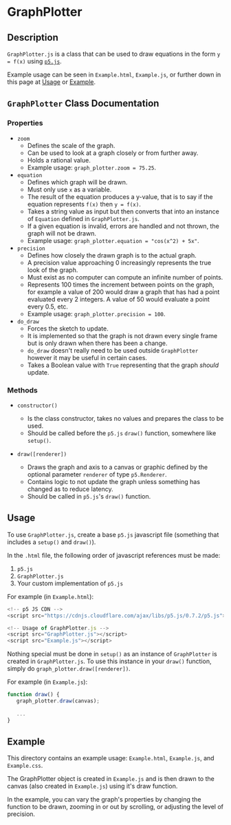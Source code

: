 # GraphPlotter
## Description
`GraphPlotter.js` is a class that can be used to draw equations in the form `y = f(x)` using [`p5.js`](https://p5js.org/).

Example usage can be seen in `Example.html`, `Example.js`, or further down in this page at [Usage](#Usage) or [Example](#Example).

## `GraphPlotter` Class Documentation
### Properties
* `zoom`
	* Defines the scale of the graph.
	* Can be used to look at a graph closely or from further away.
	* Holds a rational value.
	* Example usage: `graph_plotter.zoom = 75.25`.
* `equation`
	* Defines which graph will be drawn.
	* Must only use `x` as a variable.
	* The result of the equation produces a y-value, that is to say if the equation represents `f(x)` then `y = f(x)`.
	* Takes a string value as input but then converts that into an instance of `Equation` defined in `GraphPlotter.js`.
	* If a given equation is invalid, errors are handled and not thrown, the graph will not be drawn.
	* Example usage: `graph_plotter.equation = "cos(x^2) + 5x"`.
* `precision`
	* Defines how closely the drawn graph is to the actual graph.
	* A precision value approaching 0 increasingly represents the true look of the graph.
	* Must exist as no computer can compute an infinite number of points.
	* Represents 100 times the increment between points on the graph, for example a value of 200 would draw a graph that has had a point evaluated every 2 integers. A value of 50 would evaluate a point every 0.5, etc.
	* Example usage: `graph_plotter.precision = 100`.
* `do_draw`
	* Forces the sketch to update.
	* It is implemented so that the graph is not drawn every single frame but is only drawn when there has been a change.
	* `do_draw` doesn't really need to be used outside `GraphPlotter` however it may be useful in certain cases.
	* Takes a Boolean value with `True` representing that the graph *should* update.

### Methods
* `constructor()`
	* Is the class constructor, takes no values and prepares the class to be used.
	* Should be called before the `p5.js` `draw()` function, somewhere like `setup()`.

* `draw([renderer])`
	* Draws the graph and axis to a canvas or graphic defined by the optional parameter `renderer` of type `p5.Renderer`.
	* Contains logic to not update the graph unless something has changed as to reduce latency.
	* Should be called in `p5.js`'s `draw()` function.

## Usage
To use `GraphPlotter.js`, create a base `p5.js` javascript file (something that includes a `setup()` and `draw()`).

In the `.html` file, the following order of javascript references must be made:

1. `p5.js`
2. `GraphPlotter.js`
3. Your custom implementation of `p5.js`

For example (in `Example.html`):

```javascript
<!-- p5 JS CDN -->
<script src="https://cdnjs.cloudflare.com/ajax/libs/p5.js/0.7.2/p5.js"></script>

<!-- Usage of GraphPlotter.js -->
<script src="GraphPlotter.js"></script>
<script src="Example.js"></script>
```

 Nothing special must be done in `setup()` as an instance of `GraphPlotter` is created in `GraphPlotter.js`. To use this instance in your `draw()` function, simply do `graph_plotter.draw([renderer])`.
 
 For example (in `Example.js`):
 
 ```javascript
 function draw() {
    graph_plotter.draw(canvas);
    
    ...
 }
 ```

## Example
This directory contains an example usage: `Example.html`, `Example.js`, and `Example.css`. 

The GraphPlotter object is created in `Example.js` and is then drawn to the canvas (also created in `Example.js`) using it's draw function.

In the example, you can vary the graph's properties by changing the function to be drawn, zooming in or out by scrolling, or adjusting the level of precision.


